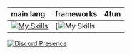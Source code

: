 | main lang | frameworks | 4fun |
| :- | :- | :- |
| [![My Skills](https://skills.thijs.gg/icons?i=c#,php,py)](https://skillicons.dev) | [![My Skills](https://skills.thijs.gg/icons?i=net) |

[![Discord Presence](https://lanyard.cnrad.dev/api/834036015857270804?borderRadius=20px&bg=000000&hideDiscrim=true)](https://discord.com/users/834036015857270804)
